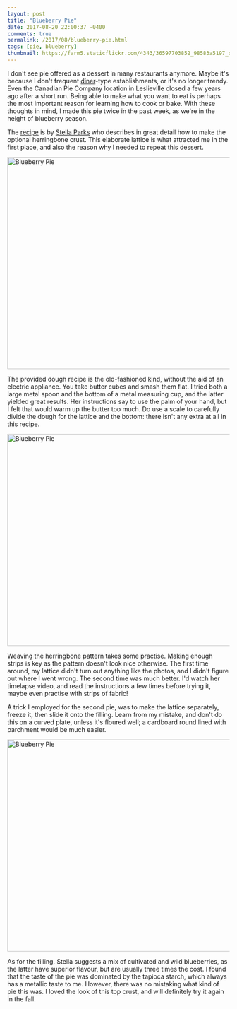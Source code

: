 ```yaml
---
layout: post
title: "Blueberry Pie"
date: 2017-08-20 22:00:37 -0400
comments: true
permalink: /2017/08/blueberry-pie.html
tags: [pie, blueberry]
thumbnail: https://farm5.staticflickr.com/4343/36597703852_98583a5197_q.jpg
---
```


I don't see pie offered as a dessert in many restaurants anymore. Maybe
it's because I don't frequent [diner](https://en.wikipedia.org/wiki/Diner)-type
establishments, or it's no longer trendy. Even the Canadian Pie Company location
in Leslieville closed a few years ago after a short run. Being able to make
what you want to eat is perhaps the most important reason for learning
how to cook or bake. With these thoughts in mind, I made this pie
twice in the past week, as we're in the height of blueberry season.

The [recipe](http://www.seriouseats.com/recipes/2016/07/best-blueberry-pie-dessert-recipe.html) 
is by [Stella Parks](http://www.seriouseats.com/editors/stella-parks) who describes
in great detail how to make the optional herringbone crust. This elaborate lattice
is what attracted me in the first place, and also the reason why I needed to repeat
this dessert. 

<a data-flickr-embed="true"  href="https://www.flickr.com/photos/gnuf/36628461821/in/photostream/" title="Blueberry Pie"><img src="https://farm5.staticflickr.com/4365/36628461821_af663c3481_z.jpg" width="640" height="480" alt="Blueberry Pie"></a><script async src="//embedr.flickr.com/assets/client-code.js" charset="utf-8"></script>

The provided dough recipe is the old-fashioned kind, without the aid of an electric
appliance. You take butter cubes and smash them flat. I tried both a large metal spoon
and the bottom of a metal measuring cup, and the latter yielded great results.
Her instructions say to use the palm of your hand, but I felt that would warm up
the butter too much. Do use a scale to carefully divide the dough for the lattice 
and the bottom: there isn't any extra at all in this recipe.

<a data-flickr-embed="true"  href="https://www.flickr.com/photos/gnuf/36597703852/in/photostream/" title="Blueberry Pie"><img src="https://farm5.staticflickr.com/4343/36597703852_98583a5197_z.jpg" width="640" height="480" alt="Blueberry Pie"></a><script async src="//embedr.flickr.com/assets/client-code.js" charset="utf-8"></script>

Weaving the herringbone pattern takes some practise. Making enough strips is key
as the pattern doesn't look nice otherwise. The first time around, 
my lattice didn't turn out anything like the photos, and I didn't figure
out where I went wrong. The second time was much better. I'd watch her timelapse 
video, and read the instructions a few times before trying it, maybe even
practise with strips of fabric!

A trick I employed for the second pie, was to make the lattice separately, freeze it,
then slide it onto the filling. Learn from my mistake, and don't do this on a
curved plate, unless it's floured well; a cardboard round lined with parchment
would be much easier.

<a data-flickr-embed="true"  href="https://www.flickr.com/photos/gnuf/36628458861/in/photostream/" title="Blueberry Pie"><img src="https://farm5.staticflickr.com/4363/36628458861_f050eb8780_z.jpg" width="640" height="480" alt="Blueberry Pie"></a><script async src="//embedr.flickr.com/assets/client-code.js" charset="utf-8"></script>

As for the filling, Stella suggests a mix of cultivated and wild blueberries, 
as the latter have superior flavour, but are usually three times the cost. 
I found that the taste of the pie was dominated by the tapioca starch, which always
has a metallic taste to me. However, there was no mistaking what kind of pie
this was. I loved the look of this top crust, and will definitely try it
again in the fall.

